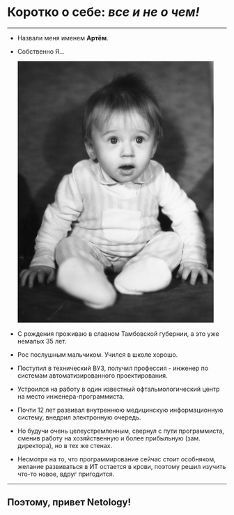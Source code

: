 #  **Коротко о себе:** ***все и не о чем!***
---

- Назвали меня именем **Артём**.
- Собственно Я...
  
  ![Я](1111.jpg)
- С рождения проживаю в славном Тамбовской губернии, а это уже немалых 35 лет.
- Рос послушным мальчиком. Учился в школе хорошо.
- Поступил в технический ВУЗ, получил профессия - инженер по системам автоматизированного проектирования.
- Устроился на работу в один известный офтальмологический центр на место инженера-программиста. 
- Почти 12 лет развивал внутреннюю медицинскую информационную систему, внедрил электронную очередь.
- Но будучи очень целеустремленным, свернул с пути программиста, сменив работу на хозяйственную и более прибыльную (зам. директора), но в тех же стенах.
- Несмотря на то, что программирование сейчас стоит особняком, желание развиваться в ИТ остается в крови, поэтому решил изучить что-то новое, вдруг пригодится. 
---

## Поэтому, привет Netology!
